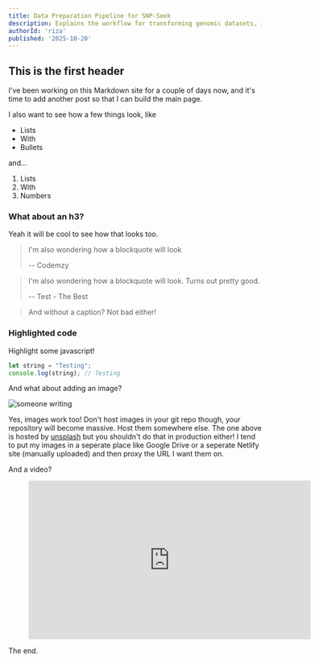 ```yaml
---
title: Data Preparation Pipeline for SNP-Seek
description: Explains the workflow for transforming genomic datasets, including the conversion of VCF and PLINK files into HDF5 formats for integration into the database.
authorId: 'riza'
published: '2025-10-20'
---
```


## This is the first header

I've been working on this Markdown site for a couple of days now, and it's time to add another post so that I can build the main page.

I also want to see how a few things look, like

- Lists
- With 
- Bullets

and...

1. Lists 
2. With
3. Numbers

### What about an h3?

Yeah it will be cool to see how that looks too.

> I'm also wondering how a blockquote will look
>
> -- Codemzy

> I'm also wondering how a blockquote will look. Turns out pretty good.
>
> -- Test - The Best

> And without a caption? Not bad either!

### Highlighted code

Highlight some javascript!

```javascript
let string = "Testing";
console.log(string); // Testing
```

And what about adding an image?

![someone writing](https://images.unsplash.com/photo-1486312338219-ce68d2c6f44d?ixid=MnwxMjA3fDB8MHxwaG90by1wYWdlfHx8fGVufDB8fHx8&ixlib=rb-1.2.1&auto=format&fit=crop&w=1744&q=80)

Yes, images work too! Don't host images in your git repo though, your repository will become massive. Host them somewhere else. The one above is hosted by [unsplash](https://unsplash.com/photos/npxXWgQ33ZQ) but you shouldn't do that in production either! I tend to put my images in a seperate place like Google Drive or a seperate Netlify site (manually uploaded) and then proxy the URL I want them on. 


And a video?

<figure class="video-container">
    <iframe width="560" height="315" src="https://www.youtube.com/embed/dQw4w9WgXcQ" title="YouTube video player" frameborder="0" allow="accelerometer; autoplay; clipboard-write; encrypted-media; gyroscope; picture-in-picture" allowfullscreen></iframe>
</figure>

The end.